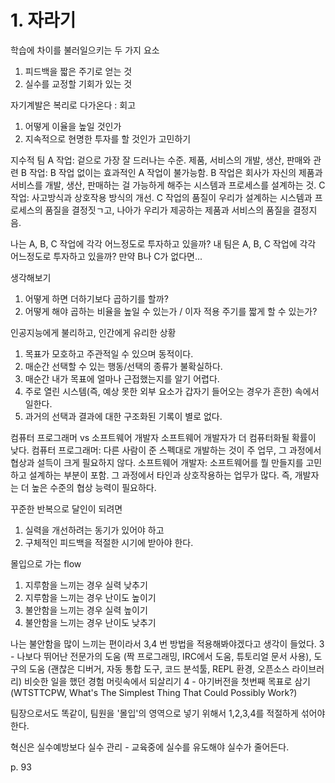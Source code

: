 # 1. 자라기
학습에 차이를 불러일으키는 두 가지 요소
1. 피드백을 짧은 주기로 얻는 것
2. 실수를 교정할 기회가 있는 것

자기계발은 복리로 다가온다 : 회고
1. 어떻게 이율을 높일 것인가
2. 지속적으로 현명한 투자를 할 것인가 고민하기

지수적 팀
A 작업: 겉으로 가장 잘 드러나는 수준. 제품, 서비스의 개발, 생산, 판매와 관련
B 작업: B 작업 없이는 효과적인 A 작업이 불가능함. B 작업은 회사가 자신의 제품과 서비스를 개발, 생산, 판매하는 걸 가능하게 해주는 시스템과 프로세스를 설계하는 것. 
C 작업: 사고방식과 상호작용 방식의 개선. C 작업의 품질이 우리가 설계하는 시스템과 프로세스의 품질을 결정짓ㄱ고, 나아가 우리가 제공하는 제품과 서비스의 품질을 결정지음. 

나는 A, B, C 작업에 각각 어느정도로 투자하고 있을까?
내 팀은 A, B, C 작업에 각각 어느정도로 투자하고 있을까?
만약 B나 C가 없다면... 

생각해보기 
1. 어떻게 하면 더하기보다 곱하기를 할까?
2. 어떻게 해야 곱하는 비율을 높일 수 있는가 / 이자 적용 주기를 짧게 할 수 있는가?

인공지능에게 불리하고, 인간에게 유리한 상황
1. 목표가 모호하고 주관적일 수 있으며 동적이다.
2. 매순간 선택할 수 있는 행동/선택의 종류가 불확실하다.
3. 매순간 내가 목표에 얼마나 근접했는지를 알기 어렵다.
4. 주로 열린 시스템(즉, 예상 못한 외부 요소가 갑자기 들어오는 경우가 흔한) 속에서 일한다.
5. 과거의 선택과 결과에 대한 구조화된 기록이 별로 없다.

컴퓨터 프로그래머 vs 소프트웨어 개발자
소프트웨어 개발자가 더 컴퓨터화될 확률이 낮다. 
컴퓨터 프로그래머: 다른 사람이 준 스펙대로 개발하는 것이 주 업무, 그 과정에서 협상과 설득이 크게 필요하지 않다. 
소프트웨어 개발자: 소프트웨어를 뭘 만들지를 고민하고 설계하는 부분이 포함. 그 과정에서 타인과 상호작용하는 업무가 많다. 즉, 개발자는 더 높은 수준의 협상 능력이 필요하다. 

꾸준한 반복으로 달인이 되려면
1. 실력을 개선하려는 동기가 있어야 하고
2. 구체적인 피드백을 적절한 시기에 받아야 한다.

몰입으로 가는 flow
1. 지루함을 느끼는 경우 실력 낮추기
2. 지루함을 느끼는 경우 난이도 높이기
3. 불안함을 느끼는 경우 실력 높이기
4. 불안함을 느끼는 경우 난이도 낮추기

나는 불안함을 많이 느끼는 편이라서 3,4 번 방법을 적용해봐야겠다고 생각이 들었다. 
3 - 나보다 뛰어난 전문가의 도움 (짝 프로그래밍, IRC에서 도움, 튜토리얼 문서 사용), 도구의 도움 (괜찮은 디버거, 자동 통합 도구, 코드 분석툴, REPL 환경, 오픈소스 라이브러리) 비슷한 일을 했던 경험 머릿속에서 되살리기
4 - 아기버전을 첫번째 목표로 삼기 (WTSTTCPW, What's The Simplest Thing That Could Possibly Work?) 

팀장으로서도 똑같이, 팀원을 '몰입'의 영역으로 넣기 위해서 1,2,3,4를 적절하게 섞어야 한다. 

혁신은 실수예방보다 실수 관리 - 교육중에 실수를 유도해야 실수가 줄어든다. 

p. 93
